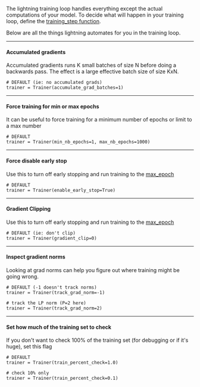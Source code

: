 The lightning training loop handles everything except the actual computations of your model. To decide what will happen in your training loop, define the [training_step function](https://williamfalcon.github.io/pytorch-lightning/LightningModule/RequiredTrainerInterface/#training_step).

Below are all the things lightning automates for you in the training loop.

---
#### Accumulated gradients  
Accumulated gradients runs K small batches of size N before doing a backwards pass. The effect is a large effective batch size of size KxN. 

``` {.python}
# DEFAULT (ie: no accumulated grads)
trainer = Trainer(accumulate_grad_batches=1)
```

---
#### Force training for min or max epochs
It can be useful to force training for a minimum number of epochs or limit to a max number
``` {.python}
# DEFAULT
trainer = Trainer(min_nb_epochs=1, max_nb_epochs=1000)
```

---
#### Force disable early stop 
Use this to turn off early stopping and run training to the [max_epoch](#force-training-for-min-or-max-epochs)
``` {.python}
# DEFAULT
trainer = Trainer(enable_early_stop=True)
```

---
#### Gradient Clipping 
Use this to turn off early stopping and run training to the [max_epoch](#force-training-for-min-or-max-epochs)
``` {.python}
# DEFAULT (ie: don't clip)
trainer = Trainer(gradient_clip=0)
```



---
#### Inspect gradient norms
Looking at grad norms can help you figure out where training might be going wrong.
``` {.python}
# DEFAULT (-1 doesn't track norms)
trainer = Trainer(track_grad_norm=-1)

# track the LP norm (P=2 here)
trainer = Trainer(track_grad_norm=2)
```


---
#### Set how much of the training set to check
If you don't want to check 100% of the training set (for debugging or if it's huge), set this flag
``` {.python}
# DEFAULT
trainer = Trainer(train_percent_check=1.0)

# check 10% only
trainer = Trainer(train_percent_check=0.1)
```
